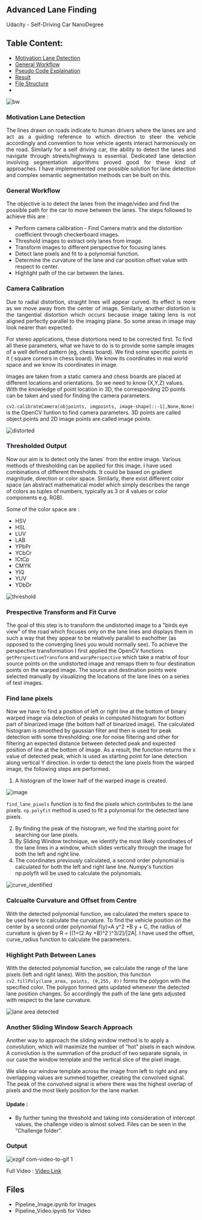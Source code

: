 ## Advanced Lane Finding
Udacity - Self-Driving Car NanoDegree

## Table Content: ##
- [Motivation Lane Detection](#motivation)
- [General Workflow](#imp)
- [Pseudo Code  Explaination](#psu)
- [Result](#result)
- [File Structure](#file)
- [](#c++)

![bw](https://user-images.githubusercontent.com/37708330/53917991-200bd900-4066-11e9-81cd-692177d466dd.png)

 <a name="motivation"></a>
### Motivation Lane Detection

<p align="justify">
The lines drawn on roads indicate to human drivers where the lanes are and act as a guiding reference to which direction to steer the vehicle accordingly and convention to how vehicle agents interact harmoniously on the road. Similarly for a self driving car, the ability to detect the lanes and navigate through  streets/highways is essential. Dedicated lane detection involving segmentation algorithms proved good for these kind of approaches. I have implememented one possible solution for lane detection and complex semantic segmentation methods can be built on this.  </p>

 <a name="imp"></a>
### General Workflow

The objective is to detect the lanes from the image/video and find the possible path for the car to move between the lanes. The steps followed to achieve this are :

* Perform camera calibration - Find Camera matrix and the distortion coefficient through checkerboard images.
* Threshold images to extract only lanes from image.
* Transform images to different perspective for focusing lanes.
* Detect lane pixels and fit to a polynomial function.
* Determine the curvature of the lane and car position offset value with respect to center.
* Highlight path of the car between the lanes.

### Camera Calibration
<p align="justify">
Due to radial distortion, straight lines will appear curved. Its effect is more as we move away from the center of image. Similarly, another distortion is the tangential distortion which occurs because image taking lens is not aligned perfectly parallel to the imaging plane. So some areas in image may look nearer than expected.

For stereo applications, these distortions need to be corrected first. To find all these parameters, what we have to do is to provide some sample images of a well defined pattern (eg, chess board). We find some specific points in it ( square corners in chess board). We know its coordinates in real world space and we know its coordinates in image. 

Images are taken from a static camera and chess boards are placed at different locations and orientations. So we need to know (X,Y,Z) values. With the knowledge of point location in 3D, the corresponding 2D points can be taken and used for finding the camera parameters. 
 </p>

 `cv2.calibrateCamera(objpoints, imgpoints, image-shape[::-1],None,None)` is the OpenCV funtion to find camera parameters. 3D points are called object points and 2D image points are called image points.
 
 ![distorted](https://user-images.githubusercontent.com/37708330/46498569-13b4f300-c81e-11e8-9d8c-4ea37ac46448.png)

### Thresholded Output

Now our aim is to detect only the lanes´ from the entire image. Various methods of thresholding can be applied for this image. I have used combinations of different thresholds. It could be based on gradient magnitude, direction or color space. Similarly, there exist different color space (an abstract mathematical model which simply describes the range of colors as tuples of numbers, typically as 3 or 4 values or color components e.g. RGB). 

Some of the color space are :
 * HSV 
 * HSL
 * LUV
 * LAB
 * YPbPr 
 * YCbCr
 * ICtCp
 * CMYK
 * YIQ
 * YUV
 * YDbDr
 
![threshold](https://user-images.githubusercontent.com/37708330/46498313-5f1ad180-c81d-11e8-83bd-a95794e3bf08.png)

### Prespective Transform and Fit Curve

The goal of this step is to transform the undistorted image to a "birds eye view" of the road which focuses only on the lane lines and displays them in such a way that they appear to be relatively parallel to eachother (as opposed to the converging lines you would normally see). To achieve the perspective transformation I first applied the OpenCV functions `getPerspectiveTransform` and `warpPerspective` which take a matrix of four source points on the undistorted image and remaps them to four destination points on the warped image. The source and destination points were selected manually by visualizing the locations of the lane lines on a series of test images.



### Find lane pixels

Now we have to find a position of left or right line at the bottom of binary warped image via detection of peaks in computed histogram for bottom part of binarized image (the bottom half of binarized image). The calculated histogram is smoothed by gaussian filter and then is used for peak detection with some thresholding: one for noise filtering and other for filtering an expected distance between detected peak and expected position of line at the bottom of image. As a result, the function returns the x value of detected peak, which is used as starting point for lane detection along vertical Y direction. In order to detect the lane pixels from the warped image, the following steps are performed.

1. A histogram of the lower half of the warped image is created. 

![image](https://user-images.githubusercontent.com/37708330/55748238-688c2d00-5a3e-11e9-9fdf-b91124c03f12.png)


`find_lane_pixels` function is to find the pixels which contributes to the lane pixels. `np.polyfit` method is used to fit a polynomial for the detected lane pixels. 

2. By finding the peak of the histogram, we find the starting point for searching our lane pixels.
3. By Sliding Window technique, we identify the most likely coordinates of the lane lines in a window, which slides vertically through the image for both the left and right line.
4. The coordinates previously calculated, a second order polynomial is calculated for both the left and right lane line. Numpy's function np.polyfit will be used to calculate the polynomials.

![curve_identified](https://user-images.githubusercontent.com/37708330/46499622-e0279800-c820-11e8-9762-42bf332e5bfd.png)

### Calcualte Curvature and Offset from Centre

With the detected polynomial function, we calculated the meters space to be used here to calculate the curvature. To find the vehicle position on the center by a second order polynomial f(y)=A y^2 +B y + C, the radius of curvature is given by R = [(1+(2 Ay +B)^2 )^3/2]/|2A|. I have used the offset, curve_radius function to calculate the parameters.

### Highlight Path Between Lanes

With the detected polynomial function, we calculate the range of the lane pixels (left and right lanes). With the position,  this function `cv2.fillPoly(lane_area, points, (0,255, 0))` forms the polygon with the specified color. The polygon formed gets updated whenever the detected lane position changes. So accordingly the path of the lane gets adjusted with respect to the lane curvature. 

![lane area detected](https://user-images.githubusercontent.com/37708330/46499619-df8f0180-c820-11e8-9c78-a963ce45e709.png)


### Another Sliding Window Search Approach

Another way to approach the sliding window method is to apply a convolution, which will maximize the number of "hot" pixels in each window. A convolution is the summation of the product of two separate signals, in our case the window template and the vertical slice of the pixel image.

We slide our window template across the image from left to right and any overlapping values are summed together, creating the convolved signal. The peak of the convolved signal is where there was the highest overlap of pixels and the most likely position for the lane marker.

#### Update :

* By further tuning the threshold and taking into consideration of intercept values, the challenge video is almost solved. Files can be seen in the "Challenge folder".


 
 ### Output

![ezgif com-video-to-gif 1](https://user-images.githubusercontent.com/37708330/46537145-d6e60c00-c8b0-11e8-8e56-95864f0eb998.gif)

Full Video : [Video Link](https://youtu.be/oyZ-jrVh1gE)

## Files

* Pipeline_Image.ipynb for Images
* Pipeline_Video.ipynb for Video
